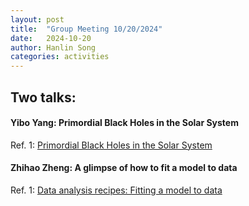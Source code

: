 ```yaml
---
layout: post
title:  "Group Meeting 10/20/2024"
date:   2024-10-20
author: Hanlin Song
categories: activities
---
```




## Two talks:

#### Yibo Yang:  Primordial Black Holes in the Solar System
Ref. 1: [Primordial Black Holes in the Solar System](https://arxiv.org/abs/2409.04518)

#### Zhihao Zheng: A glimpse of how to fit a model to data
Ref. 1: [Data analysis recipes: Fitting a model to data]( https://arxiv.org/abs/1008.4686)
